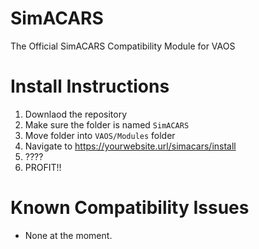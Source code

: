 # SimACARS
The Official SimACARS Compatibility Module for VAOS

# Install Instructions

1. Downlaod the repository
2. Make sure the folder is named `SimACARS`
3. Move folder into `VAOS/Modules` folder
4. Navigate to https://yourwebsite.url/simacars/install
6. ????
7. PROFIT!!

# Known Compatibility Issues

* None at the moment.

